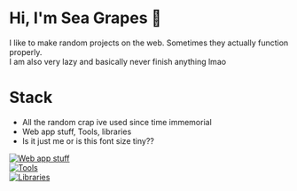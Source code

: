 # Hi, I'm Sea Grapes 👋

I like to make random projects on the web. Sometimes they actually function properly.  
I am also very lazy and basically never finish anything lmao

# Stack
- All the random crap ive used since time immemorial
- Web app stuff, Tools, libraries
- Is it just me or is this font size tiny??

[![Web app stuff](https://skillicons.dev/icons?i=js,html,css,nodejs,svelte,react,tailwind)](http://localhost:5173/)  
[![Tools](https://skillicons.dev/icons?i=figma,ps,ai,vscode,vite,vercel,replit)](http://localhost:5173/)  
[![Libraries](https://skillicons.dev/icons?i=threejs,tauri)](http://localhost:5173/)